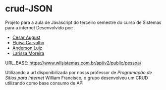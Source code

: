 # crud-JSON
Projeto para a aula de Javascript do terceiro semestre do curso de Sistemas para a internet
Desenvolvido por: 
<ul>
  <li><a href="https://github.com/CesarAugst" target="_blank">Cesar August<a/></li>
  <li><a href="https://github.com/EloisaSemH">Eloisa Carvalho</a></li>
  <li><a href="https://github.com/andyantunes" target="_blank">Anderson Luiz</a></li>
  <li><a href="https://github.com/MOREIRALARISSA" target="_blank">Larissa Moreira</a></li>
</ul>

URL_BASE: https://www.wllsistemas.com.br/api/v2/public/pessoa/

Utilizando a url disponibilizada por nosss professor de <i>Programação de Sítios para Internet</i> William Francisco, o grupo desenvolveu um CRUD utilizando como base consumo de API
